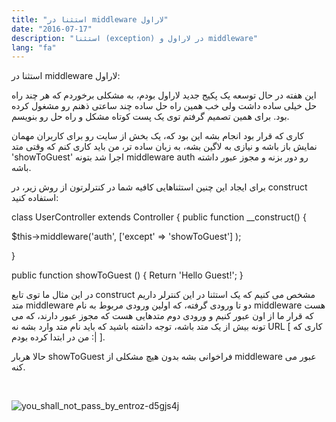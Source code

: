```yaml
---
title: "استثنا در middleware لاراول"
date: "2016-07-17"
description: "استثنا (exception) در لاراول و middleware"
lang: "fa"
---
```


استثنا در middleware لاراول:

این هفته در حال توسعه یک پکیج جدید لاراول بودم، به مشکلی برخوردم که هر چند راه حل خیلی ساده داشت ولی خب همین راه حل ساده چند ساعتی ذهنم رو مشغول کرده بود. برای همین تصمیم گرفتم توی یک پست کوتاه مشکل و راه حل رو بنویسم.

کاری که قرار بود انجام بشه این بود که، یک بخش از سایت رو برای کاربران مهمان نمایش باز باشه و نیازی به لاگین بشه، به زبان ساده تر، من باید کاری کنم که وقتی متد 'showToGuest' اجرا شد بتونه middleware auth رو دور بزنه و مجوز عبور داشته باشه.

برای ایجاد این چنین استثناهایی کافیه شما در کنترلرتون از روش زیر، در construct استفاده کنید:

class UserController extends Controller {
public function \_\_construct()
{

$this->middleware('auth', \['except' => 'showToGuest'\] );

}

public function showToGuest ()
{
Return 'Hello Guest!';
}

در این مثال ما توی تابع construct مشخص می کنیم که یک استثنا در این کنترلر داریم متد middleware دو تا ورودی گرفته، که اولین ورودی مربوط به نام middleware هست که قرار ما از اون عبور کنیم و ورودی دوم متدهایی هست که مجوز عبور دارند، که می تونه بیش از یک متد باشه، توجه داشته باشید که باید نام متد وارد بشه نه URL \[ کاری که من در ابتدا کرده بودم :| \].

حالا هربار showToGuest فراخوانی بشه بدون هیچ مشکلی از middleware عبور می کنه.

 

![you_shall_not_pass_by_entroz-d5gjs4j](http://www.ayooby.ir/wp-content/uploads/2016/07/you_shall_not_pass_by_entroz-d5gjs4j.png)
